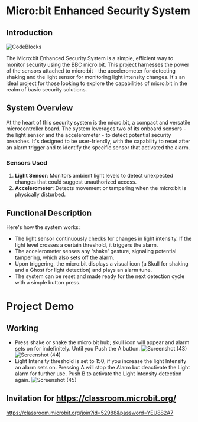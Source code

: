 # Micro:bit Enhanced Security System

## Introduction
![CodeBlocks](https://github.com/anas-farooq8/Micro-bit-Enhanced-Security-System/assets/150327092/c728e5ab-1a5f-4356-af47-019a841af2cc)

The Micro:bit Enhanced Security System is a simple, efficient way to monitor security using the BBC micro:bit. This project harnesses the power of the sensors attached to micro:bit - the accelerometer for detecting shaking and the light sensor for monitoring light intensity changes. It's an ideal project for those looking to explore the capabilities of micro:bit in the realm of basic security solutions.

## System Overview
At the heart of this security system is the micro:bit, a compact and versatile microcontroller board. The system leverages two of its onboard sensors - the light sensor and the accelerometer - to detect potential security breaches. It's designed to be user-friendly, with the capability to reset after an alarm trigger and to identify the specific sensor that activated the alarm.

### Sensors Used
1. **Light Sensor**: Monitors ambient light levels to detect unexpected changes that could suggest unauthorized access.
2. **Accelerometer**: Detects movement or tampering when the micro:bit is physically disturbed.

## Functional Description
Here's how the system works:
- The light sensor continuously checks for changes in light intensity. If the light level crosses a certain threshold, it triggers the alarm.
- The accelerometer senses any 'shake' gesture, signaling potential tampering, which also sets off the alarm.
- Upon triggering, the micro:bit displays a visual icon (a Skull for shaking and a Ghost for light detection) and plays an alarm tune.
- The system can be reset and made ready for the next detection cycle with a simple button press.


# Project Demo

## Working
* Press shake or shake the micro:bit hub; skull icon will appear and alarm sets on for indefinitely. Until you Push the A button.
![Screenshot (43)](https://github.com/anas-farooq8/Micro-bit-Enhanced-Security-System/assets/150327092/2564ea8e-adda-44b4-905b-f55b8e50b900)
![Screenshot (44)](https://github.com/anas-farooq8/Micro-bit-Enhanced-Security-System/assets/150327092/da772b9f-c8f5-4f6c-b954-7dce0e6f7df7)
* Light Intensity threshold is set to 150, if you increase the light Intensity an alarm sets on. Pressing A will stop the Alarm but deactivate the Light alarm for further use. Push B to activate the Light Intensity detection again. 
![Screenshot (45)](https://github.com/anas-farooq8/Micro-bit-Enhanced-Security-System/assets/150327092/84986b48-25ff-45e5-973a-d631661a7638)


## Invitation for https://classroom.microbit.org/
https://classroom.microbit.org/join?id=52988&password=YEU882A7
